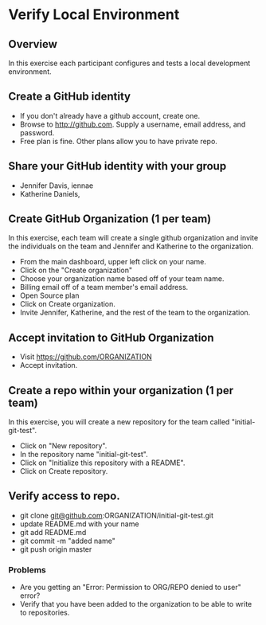 # Verify Local Environment

## Overview

In this exercise each participant configures and tests a local development environment. 

## Create a GitHub identity 

* If you don't already have a github account, create one.
* Browse to http://github.com. Supply a username, email address, and password.
* Free plan is fine. Other plans allow you to have private repo. 

## Share your GitHub identity with your group

* Jennifer Davis, iennae
* Katherine Daniels, 

## Create GitHub Organization (1 per team)

In this exercise, each team will create a single github organization and invite the individuals on the team and Jennifer and Katherine to the organization.

* From the main dashboard, upper left click on your name.
* Click on the "Create organization"
* Choose your organization name based off of your team name.
* Billing email off of a team member's email address.
* Open Source plan 
* Click on Create organization.
* Invite Jennifer, Katherine, and the rest of the team to the organization.

## Accept invitation to GitHub Organization

* Visit https://github.com/ORGANIZATION
* Accept invitation.

## Create a repo within your organization (1 per team)

In this exercise, you will create a new repository for the team called "initial-git-test".

* Click on "New repository".
* In the repository name "initial-git-test".
* Click on "Initialize this repository with a README".
* Click on Create repository.

## Verify access to repo.

* git clone git@github.com:ORGANIZATION/initial-git-test.git
* update README.md with your name 
* git add README.md
* git commit -m "added name" 
* git push origin master

### Problems

* Are you getting an "Error: Permission to ORG/REPO denied to user" error?
 * Verify that you have been added to the organization to be able to write to repositories.

